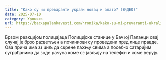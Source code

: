 ```yaml
---
title: "Како су ми преваранти украли новац и злато? (ВИДЕО)"
date: 2025-07-10
category: Хроника
url: https://backapalankavesti.com/hronika/kako-su-mi-prevaranti-ukrali-novac-i-zlato-video/
---
```


Брзом реакцијом полицајаца Полицијске станице у Бачкој Паланци овај случај је брзо расветљен а починиоци су проведени пред лице правде. Ова прича има за циљ да скрене пажњу свима а посебно сатаријим суграђанима да воде рачуна коме се јављају на телефон и коме верују.
